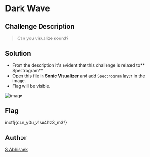 # Dark Wave

## Challenge Description

> Can you visualize sound?

## Solution

- From the description it's evident that this challenge is related to** Spectrogram**.
- Open this file in **Sonic Visualizer** and add `Spectrogram` layer in the image.
- Flag will be visible.

![image](https://user-images.githubusercontent.com/52845731/147435203-286cd115-e374-496c-80d7-52bea5290ab5.png)

## Flag

inctfj{c4n_y0u_v1su4l1z3_m3?}

## Author

[S Abhishek](https://twitter.com/a3X3k)
